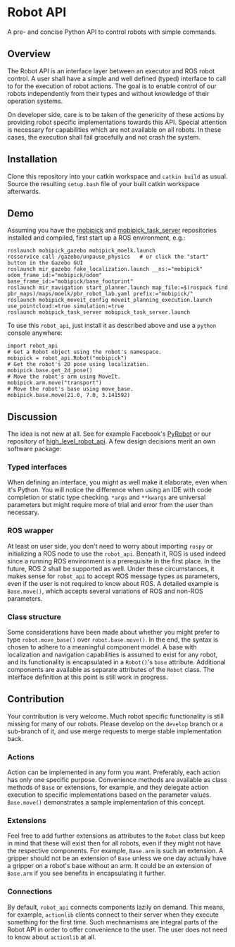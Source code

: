 # Robot API

A pre- and concise Python API to control robots with simple commands.

## Overview

The Robot API is an interface layer between an executor and ROS robot control.
A user shall have a simple and well defined (typed) interface to call to for the
execution of robot actions. The goal is to enable control of our robots
independently from their types and without knowledge of their operation systems.

On developer side, care is to be taken of the genericity of these actions by
providing robot specific implementations towards this API. Special attention
is necessary for capabilities which are not available on all robots. In these
cases, the execution shall fail gracefully and not crash the system.

## Installation

Clone this repository into your catkin workspace and `catkin build` as usual.
Source the resulting `setup.bash` file of your built catkin workspace
afterwards.

## Demo

Assuming you have the [mobipick](https://git.ni.dfki.de/mobipick/mobipick)
and [mobipick_task_server](https://git.ni.dfki.de/mobipick/mobipick_task_server)
repositories installed and compiled, first start up a ROS environment, e.g.:

```
roslaunch mobipick_gazebo mobipick_moelk.launch
rosservice call /gazebo/unpause_physics   # or click the "start" button in the Gazebo GUI
roslaunch mir_gazebo fake_localization.launch __ns:="mobipick" odom_frame_id:="mobipick/odom" base_frame_id:="mobipick/base_footprint"
roslaunch mir_navigation start_planner.launch map_file:=$(rospack find pbr_maps)/maps/moelk/pbr_robot_lab.yaml prefix:="mobipick/"
roslaunch mobipick_moveit_config moveit_planning_execution.launch use_pointcloud:=true simulation:=true
roslaunch mobipick_task_server mobipick_task_server.launch
```

To use this `robot_api`, just install it as described above and use a `python`
console anywhere:

```
import robot_api
# Get a Robot object using the robot's namespace.
mobipick = robot_api.Robot("mobipick")
# Get the robot's 2D pose using localization.
mobipick.base.get_2d_pose()
# Move the robot's arm using MoveIt.
mobipick.arm.move("transport")
# Move the robot's base using move_base.
mobipick.base.move(21.0, 7.0, 3.141592)
```

## Discussion

The idea is not new at all. See for example Facebook's
[PyRobot](https://pyrobot.org/) or our repository of
[high_level_robot_api](https://git.ni.dfki.de/acting/high_level_robot_api/-/tree/noetic/src/high_level_robot_api).
A few design decisions merit an own software package:

### Typed interfaces

When defining an interface, you might as well make it elaborate, even when it's
Python. You will notice the difference when using an IDE with code completion or
static type checking. `*args` and `**kwargs` are universal parameters but might
require more of trial and error from the user than necessary.

### ROS wrapper

At least on user side, you don't need to worry about importing `rospy` or
initializing a ROS node to use the `robot_api`. Beneath it, ROS is used indeed
since a running ROS environment is a prerequisite in the first place. In the
future, ROS 2 shall be supported as well. Under these circumstances, it makes
sense for `robot_api` to accept ROS message types as parameters, even if the
user is not required to know about ROS. A detailed example is `Base.move()`,
which accepts several variations of ROS and non-ROS parameters.

### Class structure

Some considerations have been made about whether you might prefer to type
`robot.move_base()` over `robot.base.move()`. In the end, the syntax is chosen
to adhere to a meaningful component model. A base with localization and
navigation capabilities is assumed to exist for any robot, and its functionality
is encapsulated in a `Robot()`'s `base` attribute. Additional components are
available as separate attributes of the `Robot` class. The interface definition
at this point is still work in progress.

## Contribution

Your contribution is very welcome. Much robot specific functionality is still
missing for many of our robots. Please develop on the `develop` branch or a
sub-branch of it, and use merge requests to merge stable implementation back.

### Actions

Action can be implemented in any form you want. Preferably, each action has only
one specific purpose. Convenience methods are available as class methods of
`Base` or extensions, for example, and they delegate action execution to
specific implementations based on the parameter values. `Base.move()`
demonstrates a sample implementation of this concept.

### Extensions

Feel free to add further extensions as attributes to the `Robot` class but keep
in mind that these will exist then for all robots, even if they might not have
the respective components. For example, `Base.arm` is such an extension. A
gripper should not be an extension of `Base` unless we one day actually have a
gripper on a robot's base without an arm. It could be an extension of `Base.arm`
if you see benefits in encapsulating it further.

### Connections

By default, `robot_api` connects components lazily on demand. This means, for
example, `actionlib` clients connect to their server when they execute something
for the first time. Such mechnamisms are integral parts of the Robot API in
order to offer convenience to the user. The user does not need to know about
`actionlib` at all.
